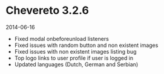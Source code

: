 # Chevereto 3.2.6

2014-06-16

- Fixed modal onbeforeunload listeners
- Fixed issues with random button and non existent images
- Fixed issues with non existent images listing bug
- Top logo links to user profile if user is logged in
- Updated languages (Dutch, German and Serbian)
